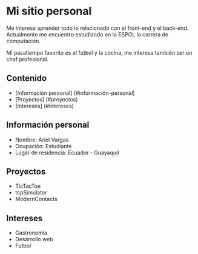 # Mi sitio personal
Me interesa aprender todo lo relacionado con el front-end y el back-end. Actualmente me encuentro estudiando en la ESPOL la carrera de computación.

Mi pasatiempo favorito es el futbol y la cocina, me interesa también ser un chef profesional.

## Contenido
* [Información personal] (#información-personal)
* [Proyectos] (#proyectos)
* [Intereses] (#intereses)

## Información personal
* Nombre: Ariel Vargas
* Ocupación: Estudiante
* Lugar de residencia: Ecuador - Guayaquil

## Proyectos
* TicTacToe
* tcpSimulator
* ModernContacts

## Intereses
* Gastronomía
* Desarrollo web
* Futbol


<!--
**Ariel-Vargas/Ariel-Vargas** is a ✨ _special_ ✨ repository because its `README.md` (this file) appears on your GitHub profile.

Here are some ideas to get you started:

- 🔭 I’m currently working on ...
- 🌱 I’m currently learning ...
- 👯 I’m looking to collaborate on ...
- 🤔 I’m looking for help with ...
- 💬 Ask me about ...
- 📫 How to reach me: ...
- 😄 Pronouns: ...
- ⚡ Fun fact: ...
-->
